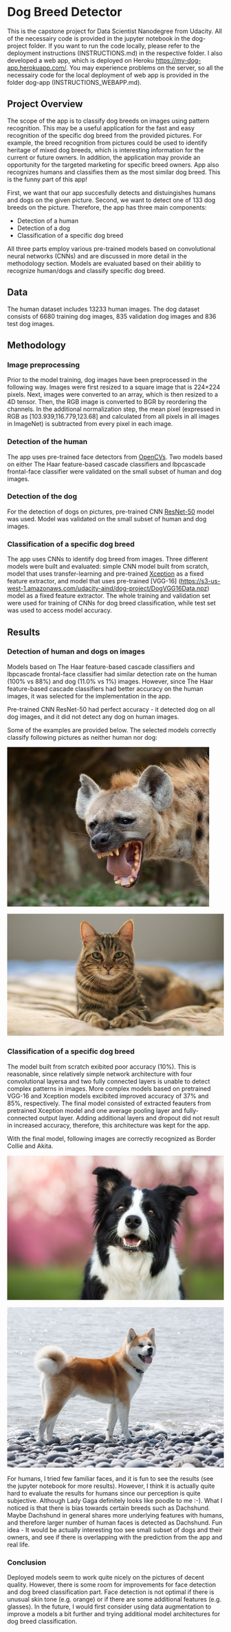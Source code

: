 [//]: # (Image References)

[image1]: ./dog-project/images/dog_4.jpg "Border collie" 
[image2]: ./dog-project/images/dog_5.jpg "Akita" 
[image3]: ./dog-project/images/dog_3.jpg "Hyena" 
[image4]: ./dog-project/images/cat.jpg "Cat"

# Dog Breed Detector

This is the capstone project for Data Scientist Nanodegree from Udacity. All of the necessairy code is provided in the jupyter notebook in the dog-project folder. If you want to run the code locally, please refer to the deployment instructions (INSTRUCTIONS.md) in the respective folder. I also developed a web app, which is deployed on Heroku https://my-dog-app.herokuapp.com/. You may experience problems on the server, so all the necessairy code for the local deployment of web app is provided in the folder dog-app (INSTRUCTIONS_WEBAPP.md).        

## Project Overview

The scope of the app is to classify dog breeds on images using pattern recognition. This may be a useful application for the fast and easy recognition of the specific dog breed from the provided pictures. For example, the breed recognition from pictures could be used to identify heritage of mixed dog breeds, which is interesting information for the current or future owners. In addition, the application may provide an opportunity for the targeted marketing for specific breed owners. App also recognizes humans and classifies them as the most similar dog breed. This is the funny part of this app!   

First, we want that our app succesfully detects and distuingishes humans and dogs on the given picture. Second, we want to detect one of 133 dog breeds on the picture. Therefore, the app has three main components:

- Detection of a human 
- Detection of a dog
- Classification of a specific dog breed

All three parts employ various pre-trained models based on convolutional neural networks (CNNs) and are discussed in more detail in the methodology section. Models are evaluated based on their abilitiy to recognize human/dogs and classify specific dog breed. 

## Data

The human dataset includes 13233 human images. The dog dataset consists of 6680 training dog images, 835 validation dog images and 836 test dog images. 

## Methodology

### Image preprocessing
Prior to the model training, dog images have been preprocessed in the following way. Images were first resized to a square image that is  224×224  pixels. Next, images were converted to an array, which is then resized to a 4D tensor. Then, the RGB image is converted to BGR by reordering the channels. In the additional normalization step, the mean pixel (expressed in RGB as [103.939,116.779,123.68] and calculated from all pixels in all images in ImageNet) is subtracted from every pixel in each image.

### Detection of the human

The app uses pre-trained face detectors from [OpenCVs](https://docs.opencv.org/trunk/d7/d8b/tutorial_py_face_detection.html). Two models based on either The Haar feature-based cascade classifiers and lbpcascade frontal-face classifier were validated on the small subset of human and dog images.     

### Detection of the dog

For the detection of dogs on pictures, pre-trained CNN [ResNet-50](http://ethereon.github.io/netscope/#/gist/db945b393d40bfa26006) model was used. Model was validated on the small subset of human and dog images.   

### Classification of a specific dog breed

The app uses CNNs to identify dog breed from images. Three different models were built and evaluated: simple CNN model built from scratch, model that uses transfer-learning and pre-trained [Xception](https://arxiv.org/abs/1610.02357) as a fixed feature extractor, and model that uses pre-trained [VGG-16] (https://s3-us-west-1.amazonaws.com/udacity-aind/dog-project/DogVGG16Data.npz) model as a fixed feature extractor. The whole training and validation set were used for training of CNNs for dog breed classification, while test set was used to access model accuracy. 

## Results

### Detection of human and dogs on images

Models based on The Haar feature-based cascade classifiers and lbpcascade frontal-face classifier had similar detection rate on the human (100% vs 88%) and dog (11.0% vs 1%) images. However, since The Haar feature-based cascade classifiers had better accuracy on the human images, it was selected for the implementation in the app. 

Pre-trained CNN ResNet-50 had perfect accuracy - it detected dog on all dog images, and it did not detect any dog on human images. 

 
Some of the examples are provided below. The selected models correctly classify following pictures as neither human nor dog:

![image3]

![image4]

### Classification of a specific dog breed

The model built from scratch exibited poor accuracy (10%). This is reasonable, since relatively simple network architecture with four convolutional layersa and two fully connected layers is unable to detect complex patterns in images. More complex models based on pretrained VGG-16 and Xception models excibited improved accuracy of 37% and 85%, respectively. The final model consisted of extracted feauters from pretrained Xception model and one average pooling layer and fully-connected output layer. Adding additional layers and dropout did not result in increased accuracy, therefore, this architecture was kept for the app.

With the final model, following images are correctly recognized as Border Collie and Akita. 

![image1]

![image2]

For humans, I tried few familiar faces, and it is fun to see the results (see the jupyter notebook for more results). However, I think it is actually quite hard to evaluate the results for humans since our perception is quite subjective. Although Lady Gaga definitely looks like poodle to me :-). What I noticed is that there is bias towards certain breeds such as Dachshund. Maybe Dachshund in general shares more underlying features with humans, and therefore larger number of human faces is detected as Dachshund. Fun idea - It would be actually interesting too see small subset of dogs and their owners, and see if there is overlapping with the prediction from the app and real life.  

### Conclusion

Deployed models seem to work quite nicely on the pictures of decent quality. However, there is some room for improvements for face detection and dog breed classification part. Face detection is not optimal if there is unusual skin tone (e.g. orange) or if there are some additional features (e.g. glasses). In the future, I would first consider using data augmentation to improve a models a bit further and trying additional model architectures for dog breed classification. 


